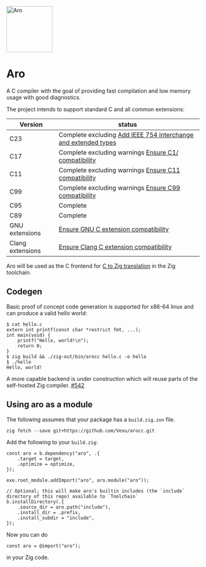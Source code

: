 <img src="https://aro.vexu.eu/aro-logo.svg" alt="Aro" width="120px"/> <!-- Graphic design is my passion -->

# Aro

A C compiler with the goal of providing fast compilation and low memory usage with good diagnostics.

The project intends to support standard C and all common extensions:

| Version          | status                                                                                                     |
| ---------------- | ---------------------------------------------------------------------------------------------------------- |
| C23              | Complete excluding [Add IEEE 754 interchange and extended types](https://github.com/Vexu/arocc/issues/552) |
| C17              | Complete excluding warnings [Ensure C1/ compatibility](https://github.com/Vexu/arocc/issues/820)           |
| C11              | Complete excluding warnings [Ensure C11 compatibility](https://github.com/Vexu/arocc/issues/821)           |
| C99              | Complete excluding warnings [Ensure C99 compatibility](https://github.com/Vexu/arocc/issues/822)           |
| C95              | Complete                                                                                                   |
| C89              | Complete                                                                                                   |
| GNU extensions   | [Ensure GNU C extension compatibility](https://github.com/Vexu/arocc/issues/824)                           |
| Clang extensions | [ Ensure Clang C extension compatibility](https://github.com/Vexu/arocc/issues/825)                        |

Aro will be used as the C frontend for [C to Zig translation](https://github.com/ziglang/translate-c/) in the Zig toolchain.

## Codegen

Basic proof of concept code generation is supported for x86-64 linux and can produce a valid hello world:

```sh-session
$ cat hello.c
extern int printf(const char *restrict fmt, ...);
int main(void) {
    printf("Hello, world!\n");
    return 0;
}
$ zig build && ./zig-out/bin/arocc hello.c -o hello
$ ./hello
Hello, world!
```

A more capable backend is under construction which will reuse parts of the self-hosted Zig compiler. [#542](https://github.com/Vexu/arocc/issues/542)

## Using aro as a module

The following assumes that your package has a `build.zig.zon` file.

```sh-session
zig fetch --save git+https://github.com/Vexu/arocc.git
```

Add the following to your `build.zig`:

```zig
const aro = b.dependency("aro", .{
    .target = target,
    .optimize = optimize,
});

exe.root_module.addImport("aro", aro.module("aro"));

// Optional; this will make aro's builtin includes (the `include` directory of this repo) available to `Toolchain`
b.installDirectory(.{
    .source_dir = aro.path("include"),
    .install_dir = .prefix,
    .install_subdir = "include",
});

```

Now you can do

```zig
const aro = @import("aro");
```

in your Zig code.
